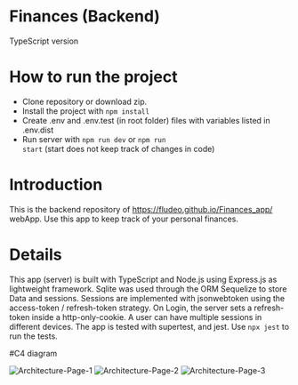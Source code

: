 # Finances (Backend)
TypeScript version 
# How to run the project
- Clone repository or download zip. 
- Install the project with <code>npm install</code>
- Create .env and .env.test (in root folder) files with variables listed in .env.dist
- Run server with <code>npm run dev</code> or <code>npm run start</code> (start does not keep track of changes in code)

# Introduction
This is the backend repository of https://fludeo.github.io/Finances_app/ webApp. Use this app to keep track of your personal finances.

# Details
This app (server) is built with TypeScript and Node.js using Express.js as lightweight framework. 
Sqlite was used through the ORM Sequelize to store Data and sessions. Sessions are implemented with jsonwebtoken using the access-token / refresh-token strategy.
On Login, the server sets a refresh-token inside a http-only-cookie. A user can have multiple sessions in different devices.
The app is tested with supertest, and jest. Use <code>npx jest</code> to run the tests.

#C4 diagram

![Architecture-Page-1](https://user-images.githubusercontent.com/55941066/200713133-f7c55fd7-c670-443c-b785-8f8e33190bf1.jpg)
![Architecture-Page-2](https://user-images.githubusercontent.com/55941066/200713146-28fc3d31-f2ca-4351-9040-363989ab6f52.jpg)
![Architecture-Page-3](https://user-images.githubusercontent.com/55941066/200713151-d4365ffa-343b-420f-86cf-a5bc820ff188.jpg)
